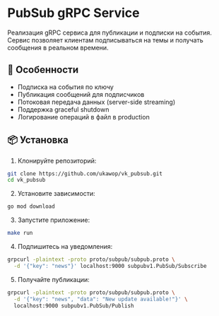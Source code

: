 # PubSub gRPC Service

Реализация gRPC сервиса для публикации и подписки на события. Сервис позволяет клиентам подписываться на темы и получать сообщения в реальном времени.

## 🚀 Особенности

- Подписка на события по ключу
- Публикация сообщений для подписчиков
- Потоковая передача данных (server-side streaming)
- Поддержка graceful shutdown
- Логирование операций в файл в production

## 📦 Установка

1. Клонируйте репозиторий:
```bash
git clone https://github.com/ukawop/vk_pubsub.git
cd vk_pubsub
```
2. Установите зависимости:
```bash
go mod download
```
3. Запустите приложение:
```bash
make run
```
4. Подпишитесь на уведомления:
```bash
grpcurl -plaintext -proto proto/subpub/subpub.proto \
  -d '{"key": "news"}' localhost:9000 subpubv1.PubSub/Subscribe
```
5. Получайте публикации:
```bash
grpcurl -plaintext -proto proto/subpub/subpub.proto \
  -d '{"key": "news", "data": "New update available!"}' \
  localhost:9000 subpubv1.PubSub/Publish
```
